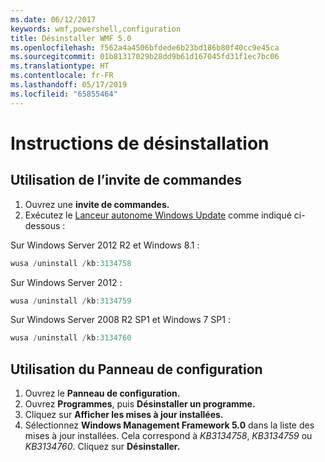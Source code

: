 ```yaml
---
ms.date: 06/12/2017
keywords: wmf,powershell,configuration
title: Désinstaller WMF 5.0
ms.openlocfilehash: f562a4a4506bfdede6b23bd186b80f40cc9e45ca
ms.sourcegitcommit: 01b81317029b28dd9b61d167045fd31f1ec7bc06
ms.translationtype: HT
ms.contentlocale: fr-FR
ms.lasthandoff: 05/17/2019
ms.locfileid: "65855464"
---
```

# <a name="uninstallation-instructions"></a>Instructions de désinstallation

## <a name="using-command-prompt"></a>Utilisation de l’invite de commandes

1. Ouvrez une **invite de commandes.**
2. Exécutez le [Lanceur autonome Windows Update](https://support.microsoft.com/en-us/kb/934307) comme indiqué ci-dessous :

Sur Windows Server 2012 R2 et Windows 8.1 :

```powershell
wusa /uninstall /kb:3134758
```

Sur Windows Server 2012 :

```powershell
wusa /uninstall /kb:3134759
```

Sur Windows Server 2008 R2 SP1 et Windows 7 SP1 :

```powershell
wusa /uninstall /kb:3134760
```

## <a name="using-control-panel"></a>Utilisation du Panneau de configuration

1. Ouvrez le **Panneau de configuration.**
2. Ouvrez **Programmes**, puis **Désinstaller un programme.**
3. Cliquez sur **Afficher les mises à jour installées.**
4. Sélectionnez **Windows Management Framework 5.0** dans la liste des mises à jour installées. Cela correspond à *KB3134758*, *KB3134759* ou *KB3134760*. Cliquez sur **Désinstaller.**
